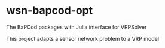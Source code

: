 # wsn-bapcod-opt
The BaPCod packages with Julia interface for VRPSolver

This project adapts a sensor network problem to a VRP model
